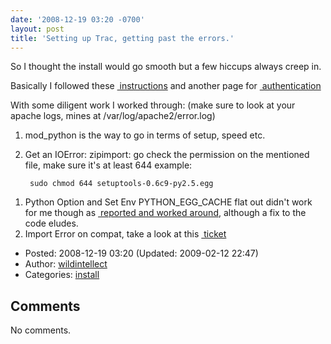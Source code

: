 ```yaml
---
date: '2008-12-19 03:20 -0700'
layout: post
title: 'Setting up Trac, getting past the errors.'
---
```


So I thought the install would go smooth but a few hiccups always creep
in.

Basically I followed these
<a href="http://trac.edgewall.org/wiki/TracInstallUbuntu" class="ext-link"> instructions</a>
and another page for
<a href="http://trac.edgewall.org/wiki/TracCgi" class="ext-link"> authentication</a>

With some diligent work I worked through: (make sure to look at your
apache logs, mines at /var/log/apache2/error.log)

1.  mod\_python is the way to go in terms of setup, speed etc.
2.  Get an IOError: zipimport: go check the permission on the mentioned
    file, make sure it's at least 644 example:

         sudo chmod 644 setuptools-0.6c9-py2.5.egg

<!-- -->

1.  Python Option and Set Env PYTHON\_EGG\_CACHE flat out didn't work
    for me though as
    <a href="http://stackoverflow.com/questions/215267/how-do-you-fix-a-trac-installation-that-begins-giving-errors-relating-to-python" class="ext-link"> reported
    and worked around</a>, although a fix to the code eludes.
2.  Import Error on compat, take a look at this
    <a href="http://trac.edgewall.org/ticket/7526" class="ext-link"> ticket</a>

-   Posted: 2008-12-19 03:20 (Updated: 2009-02-12 22:47)
-   Author: [wildintellect](author/wildintellect.html)
-   Categories: [install](category/install.html)

Comments
--------

No comments.
